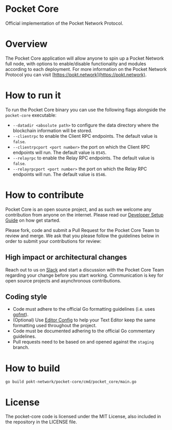 # Pocket Core
Official implementation of the Pocket Network Protocol.

# Overview
The Pocket Core application will allow anyone to spin up a Pocket Network full node, with options to enable/disable functionality and modules according to each deployment. For more information on the Pocket Network Protocol you can visit [https://pokt.network](https://pokt.network).

# How to run it
To run the Pocket Core binary you can use the following flags alongside the `pocket-core` executable:

- `--datadir <absolute path>` to configure the data directory where the blockchain information will be stored.
- `--clientrpc` to enable the Client RPC endpoints. The default value is `false`.
- `--clientrpcport <port number>` the port on which the Client RPC endpoints will run. The default value is `8545`.
- `--relayrpc` to enable the Relay RPC endpoints. The default value is `false`.
- `--relayrpcport <port number>` the port on which the Relay RPC endpoints will run. The default value is `8546`.

# How to contribute
Pocket Core is an open source project, and as such we welcome any contribution from anyone on the internet. Please read our [Developer Setup Guide](https://github.com/pokt-network/pocket-core/wiki/Developer-Setup-Guide) on how get started.

Please fork, code and submit a Pull Request for the Pocket Core Team to review and merge. We ask that you please follow the guidelines below in order to submit your contributions for review:

## High impact or architectural changes
Reach out to us on [Slack](https://www.pokt.network/slack-pokt) and start a discussion with the Pocket Core Team regarding your change before you start working. Communication is key for open source projects and asynchronous contributions.

## Coding style
- Code must adhere to the official Go formatting guidelines (i.e. uses [gofmt](https://golang.org/cmd/gofmt)).
- (Optional) Use [Editor Config](https://editorconfig.org) to help your Text Editor keep the same formatting used throughout the project.
- Code must be documented adhering to the official Go commentary guidelines.
- Pull requests need to be based on and opened against the `staging` branch.

# How to build
`go build pokt-network/pocket-core/cmd/pocket_core/main.go`

# License
The pocket-core code is licensed under the MIT License, also included in the repository in the LICENSE file.
